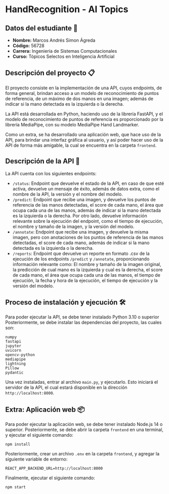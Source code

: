# HandRecognition - AI Topics
## Datos del estudiante 📝
* **Nombre:** Marcos Andrés Simon Ágreda
* **Código:** 56728
* **Carrera:** Ingeniería de Sistemas Computacionales
* **Curso:** Tópicos Selectos en Inteligencia Artificial

## Descripción del proyecto 📋

El proyecto consiste en la implementación de una API, cuyos endpoints, de forma general, brindan acceso a un modelo de reconocimiento de puntos de referencia, de un máximo de dos manos en una imagen; además de indicar si la mano detectada es la izquierda o la derecha.

La API está desarrollada en Python, haciendo uso de la librería FastAPI, y el modelo de reconocimiento de puntos de referencia es proporcionado por la librería MediaPipe, con su modelo MediaPipe Hand Landmarker.

Como un extra, se ha desarrollado una aplicación web, que hace uso de la API, para brindar una interfaz gráfica al usuario, y así poder hacer uso de la API de forma más amigable, la cual se encuentra en la carpeta `frontend`.

## Descripción de la API 🚀

La API cuenta con los siguientes endpoints:

* `/status`: Endpoint que devuelve el estado de la API, en caso de que esté activa, devuelve un mensaje de éxito, además de datos extra, como el nombre de la API, la versión y el nombre del modelo.
* `/predict`: Endpoint que recibe una imagen, y devuelve los puntos de referencia de las manos detectadas, el score de cada mano, el área que ocupa cada una de las manos, además de indicar si la mano detectada es la izquierda o la derecha. Por otro lado, devuelve información relevante sobre la ejecución del endpoint, como el tiempo de ejecución, el nombre y tamaño de la imagen, y la versión del modelo.
* `/annotate`: Endpoint que recibe una imagen, y devuelve la misma imagen, pero con anotaciones de los puntos de referencia de las manos detectadas, el score de cada mano, además de indicar si la mano detectada es la izquierda o la derecha.
* `/reports`: Endpoint que devuelve un reporte en formato .csv de la ejecución de los endpoints `/predict` y `/annotate`, proporcionando información relevante como: El nombre y tamaño de la imagen original, la predicción de cual mano es la izquierda y cual es la derecha, el score de cada mano, el área que ocupa cada una de las manos, el tiempo de ejecución, la fecha y hora de la ejecución, el tiempo de ejecución y la versión del modelo.

## Proceso de instalación y ejecución 🛠️

Para poder ejecutar la API, se debe tener instalado Python 3.10 o superior Posteriormente, se debe instalar las dependencias del proyecto, las cuales son:

```
numpy
fastapi
jupyter
uvicorn
opencv-python
mediapipe
lightning
Pillow
pydantic
```

Una vez instaladas, entrar al archivo `main.py`, y ejecutarlo. Esto iniciará el servidor de la API, el cual estará disponible en la dirección `http://localhost:8000`.

## Extra: Aplicación web 📦

Para poder ejecutar la aplicación web, se debe tener instalado Node.js 14 o superior. Posteriormente, se debe abrir la carpeta `frontend` en una terminal, y ejecutar el siguiente comando:

```
npm install
```

Posteriormente, crear un archivo `.env` en la carpeta `frontend`, y agregar la siguiente variable de entorno:

```
REACT_APP_BACKEND_URL=http://localhost:8000
``` 

Finalmente, ejecutar el siguiente comando:

```
npm start
```
